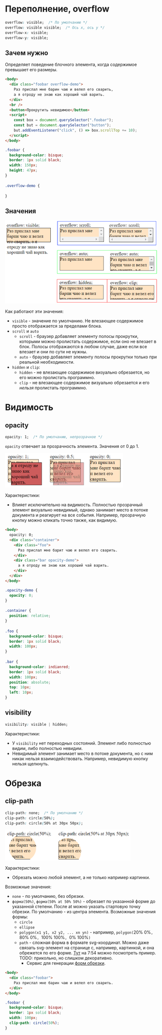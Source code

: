 # Переполнение, overflow

```css
overflow: visible;  /* По умолчанию */
overflow: visible visible;  /* Ось x, ось y */
overflow-x: visible;
overflow-y: visible;
```

## Зачем нужно

Определяет поведение блочного элемента, когда содержимое превышает его размеры.

```html
<body>
  <div class="foobar overflow-demo">
    Раз прислал мне барин чаю и велел его сварить,
    а я отроду не знаю как хороший чай варить.
  </div>
  <br />
  <button>Прокрутить невидимое</button>
  <script>
    const box = document.querySelector(".foobar");
    const but = document.querySelector("button");
    but.addEventListener("click", () => box.scrollTop += 10);
  </script>
</body>
```

```css
.foobar {
  background-color: bisque;
  border: 1px solid black;
  width: 150px;
  height: 47px;
}

.overflow-demo {
    
}
```

## Значения

<img src="img/overflow-demo.png" alt="overflow-demo" style="zoom:80%;" />

Как работают эти значения:

* `visible` - значение по умолчанию. Не влезающее содержимое просто отображается за пределами блока.
* `scroll` и `auto`
  * `scroll` - браузер добавляет элементу полосы прокрутки, которыми можно пролистать содержимое, если оно не влезает в блок. Полосы отображаются в любом случае, даже если все влезает и они по сути не нужны.
  * `auto` - браузер добавляет элементу полосы прокрутки только при реальной необходимости.
* `hidden` и `сlip`:
  * `hidden` - не влезающее содержимое визуально обрезается, но его можно пролистать программно.
  * `clip` - не влезающее содержимое визуально обрезается и его *нельзя* пролистать программно.

# Видимость

## opacity

```css
opacity: 1;  /* По умолчанию, непрозрачное */
```

`opacity` отвечает за прозрачность элемента. Значения от 0 до 1.

<img src="img/opactity.png" alt="opactity" style="zoom:80%;" />

Характеристики:

* Влияет исключительно на видимость. Полностью прозрачный элемент визуально невидимый, однако занимает место в потоке документа и реагирует на все события. Например, прозрачную кнопку можно кликать точно также, как видимую.

```html
<body>
  opacity: 0;
  <div class="container">
    <div class="foo">
      Раз прислал мне барит чаю и велел его сварить.
    </div>
    <div class="bar opacity-demo">
      а я отроду не знаю как хороший чай варить.
    </div>
  </div>
</body>
```

```css
.opacity-demo {
  opacity: 0;
}

.container {
  position: relative;
}

.foo {
  background-color: bisque;
  border: 1px solid black;
  width: 100px;
}

.bar {
  background-color: indianred;
  border: 1px solid black;
  width: 100px;
  position: absolute;
  top: 10px;
  left: 10px;
}
```

## visibility

```css
visibility: visible | hidden;
```

Характеристики:

* У `visibility` нет переходных состояний. Элемент либо полностью видим, либо полностью невидим.
* Невидимый элемент занимает место в потоке документа, но с ним никак нельзя взаимодействовать. Например, невидимую кнопку нельзя щелкнуть.

# Обрезка

## clip-path

```css
clip-path: none;  /* По умолчанию */
clip-path: circle(50%);
clip-path: circle(50% at 30px 50px);
```

<img src="img/clip-path.png" alt="clip-path" style="zoom:80%;" />

Характеристики:

* Обрезать можно любой элемент, а не только например картинки.

Возможные значения:

* `none` - по умолчанию, без обрезки.
* `форма(50%)`, `форма(50% at 50% 50%)` - обрезает по указанной форме до указанной степени. После at можно указать стартовую точку обрезки. По умолчанию - из центра элемента. Возможные значения формы:
  * `circle`
  * `ellipse`
  * `polygon(x1 y1, x2 y2, ... xn yn)` - например, `polygon(`20% 0%`, `80% 0%`, `100% 100%`, `0% 100%`)`
  * `path` - сложная форма в формате svg-координат. Можно даже связать svg-элемент на странице с, например, картинкой, и она обрежется по его форме. [Тут](https://www.youtube.com/watch?v=p0Hb2RtISOU&list=PL0MUAHwery4o9I7QQVj_RP4ZVpmdx6evz&index=16) на 7:54 можно посмотреть пример. TODO: прикольно, но слишком декоративно.
    * Сервис для генерации [форм обрезки](https://bennettfeely.com/clippy/).

```html
<body>
  <div class="foobar">
    Раз прислал мне барин чаю и велел его сварить.
  </div>
</body>
```

```css
.foobar {
  background-color: bisque;
  border: 1px solid black;
  width: 100px;
  clip-path: circle(50%);
}
```
